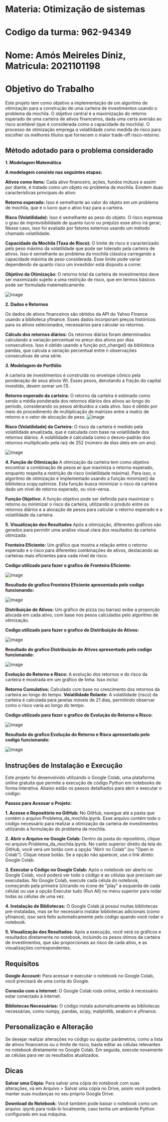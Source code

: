 # Materia: Otimização de sistemas
# Codigo da turma: 962-94349
# Nome: Amós Meireles Diniz, Matricula: 2021101198
# Objetivo do Trabalho
Este projeto tem como objetivo a implementação de um algoritmo de otimização para a construção de uma carteira de investimentos usando o problema da mochila. O objetivo central é a maximização do retorno esperado de uma carteira de ativos financeiros, dada uma certa aversão ao risco aceitável (que é considerada como a capacidade da mochila). O processo de otimização emprega a volatilidade como medida de risco para escolher os melhores títulos que fornecem o maior trade-off risco-retorno.
  
## Método adotado para o problema considerado

**1. Modelagem Matemática**

**A modelagem consiste nas seguintes etapas:**

**Ativos como itens:** Cada ativo financeiro, ações, fundos mútuos e assim por diante, é tratado como um objeto no problema da mochila. Existem duas características principais do ativo:

**Retorno esperado:** Isso é semelhante ao valor do objeto em um problema de mochila, que é o lucro que o ativo traz para a carteira.

**Risco (Volatilidade):** Isso é semelhante ao peso do objeto. O risco expressa o grau de imprevisibilidade de quanto lucro ou prejuízo esse ativo irá gerar; Nesse caso, isso foi avaliado por fatores externos usando um método chamado volatilidade.

**Capacidade da Mochila (Taxa de Risco):** O limite de risco é caracterizado pelo peso máximo da volatilidade que pode ser tolerado pela carteira de ativos. Isso é semelhante ao problema da mochila clássica carregando a capacidade máxima de peso considerada. Esse limite pode variar dependendo de quanto risco um investidor está disposto a correr.

**Objetivo da Otimização:** O retorno total da carteira de investimentos deve ser maximizado sujeito a uma restrição de risco, que em termos básicos pode ser formulada matematicamente.

![image](https://github.com/user-attachments/assets/b587e2b9-af7f-41f1-83b0-78ca5396c92a)


**2. Dados e Retornos**

Os dados de ativos financeiros são obtidos da API do Yahoo Finance usando a biblioteca yfinance. Esses dados incorporam preços históricos para os ativos selecionados, necessários para calcular os retornos.

**Cálculo dos retornos diários:** Os retornos diários foram determinados calculando a variação percentual no preço dos ativos por dias consecutivos. Isso é obtido usando a função pct_change() da biblioteca pandas, que calcula a variação percentual entre n observações consecutivas de uma série.

**3. Modelagem de Portfólio**

A carteira de investimentos é construída no envelope cônico pela ponderação de seus ativos Wi. Esses pesos, denotando a fração do capital investido, devem somar um (1).

**Retorno esperado da carteira:** O retorno da carteira é estimado como sendo a média ponderada dos retornos diários dos ativos ao longo do período, considerando os pesos atribuídos a cada ativo. Isso é obtido por meio do procedimento de multiplicação de matrizes entre a matriz de retorno e o vetor de alocação de peso.
![image](https://github.com/user-attachments/assets/5ff65ba3-ff69-4758-99f5-c65fc01bfae5)

**Risco (Volatilidade) da Carteira:** O risco da carteira é medido pela volatilidade anualizada, que é calculada com base na volatilidade dos retornos diários. A volatilidade é calculada como o desvio-padrão    dos retornos multiplicado pela raiz de 252 (número de dias úteis em um ano).

![image](https://github.com/user-attachments/assets/c1bee81a-2ad6-44c4-a5c4-494158d3ae62)

**4. Função de Otimização**
A otimização da carteira tem como objetivo encontrar a combinação de pesos 𝑤𝑖 que maximiza o retorno esperado, enquanto respeita a restrição de risco (volatilidade máxima).
Para isso, o algoritmo de otimização é implementado usando a função minimize() da biblioteca scipy.optimize. Esta função busca minimizar o risco da carteira dado um nível de retorno esperado, ou vice-versa.
  
**Função Objetivo:** A função objetivo pode ser definida para maximizar o retorno ou minimizar o risco da carteira, utilizando o produto entre os retornos diários e a alocação de pesos para calcular o retorno   esperado e a volatilidade da carteira.

**5. Visualização dos Resultados**
Após a otimização, diferentes gráficos são gerados para permitir uma análise visual clara dos resultados da carteira otimizada:
  
**Fronteira Eficiente:** Um gráfico que mostra a relação entre o retorno esperado e o risco para diferentes combinações de ativos, destacando as carteiras mais eficientes para cada nível de risco.

 **Codigo utilizado para fazer o grafico de Fronteira Eficiente:** 

![image](https://github.com/user-attachments/assets/94582352-af2e-4d21-a8c4-96a503cb2cbf)

 **Resultado do grafico Fronteira Eficiente apresentado pelo codigo funcionando:**

![image](https://github.com/user-attachments/assets/a071408b-1047-4eff-b5e7-7791c9956a80)

**Distribuição de Ativos:** Um gráfico de pizza (ou barras) exibe a proporção alocada em cada ativo, com base nos pesos calculados pelo algoritmo de otimização.

 **Codigo utilizado para fazer o grafico de Distribuição de Ativos:** 

![image](https://github.com/user-attachments/assets/6ffe89ba-a086-4759-82cc-c72ba31df2ef)

  **Resultado do grafico Distribuição de Ativos apresentado pelo codigo funcionando:**

  ![image](https://github.com/user-attachments/assets/68230884-8127-499d-b6b2-4c1c905c4181)

  
**Evolução do Retorno e Risco:** A evolução dos retornos e do risco da carteira é mostrada em um gráfico de linha. Isso inclui:
  
**Retorno Cumulativo:** Calculado com base no crescimento dos retornos da carteira ao longo do tempo.
**Volatilidade Rolante:** A volatilidade (risco) da carteira é calculada para janelas móveis de 21 dias, permitindo observar como o risco varia ao longo do tempo.

 **Codigo utilizado para fazer o grafico de Evolução do Retorno e Risco:** 

![image](https://github.com/user-attachments/assets/b3a1e088-8501-4844-bb51-bb0583cba492)

 **Resultado do grafico Evolução do Retorno e Risco apresentado pelo codigo funcionando:**
 
![image](https://github.com/user-attachments/assets/227f85b4-1664-4146-a12f-8149a06428f3)

## Instruções de Instalação e Execução
Este projeto foi desenvolvido utilizando o Google Colab, uma plataforma online gratuita que permite a execução de código Python em notebooks de forma interativa. Abaixo estão os passos detalhados para abrir  e executar o código:

**Passos para Acessar o Projeto:**

**1. Acesse o Repositório no GitHub:**
No GitHub, navegue até a pasta que contém o arquivo Problema_da_mochila.ipynb.
Esse arquivo contém todo o código necessário para realizar a otimização da carteira de investimentos utilizando a formulação do problema da mochila.
  
**2. Abrir o Arquivo no Google Colab:**
Dentro da pasta do repositório, clique no arquivo Problema_da_mochila.ipynb.
No canto superior direito da tela do GitHub, você verá um botão com a opção "Abrir no Colab" (ou "Open in Colab"). Clique nesse botão. Se a opção não aparecer, use o link direto: Google Colab.
  
**3. Executar o Código no Google Colab:**
Após o notebook ser aberto no Google Colab, você poderá ver todo o código e as células que precisam ser executadas.
No Google Colab, execute cada célula do notebook, começando pela primeira (clicando no ícone de "play" à esquerda de cada célula) ou use a opção Executar tudo (Run All) no menu superior para rodar todas as   células de uma vez.
  
**4. Instalação de Bibliotecas:**
O Google Colab já possui muitas bibliotecas pré-instaladas, mas se for necessário instalar bibliotecas adicionais (como yfinance), isso será feito automaticamente pelo código quando você rodar o notebook.
  
**5. Visualização dos Resultados:**
Após a execução, você verá os gráficos e resultados diretamente no notebook, incluindo os pesos ótimos da carteira de investimentos, que são proporcionais ao risco de cada ativo, e as visualizações           correspondentes.
  
## Requisitos
**Google Account:** Para acessar e executar o notebook no Google Colab, você precisará de uma conta do Google.
  
**Conexão com a Internet:** O Google Colab roda online, então é necessário estar conectado à internet.
  
**Bibliotecas Necessárias:** O código instala automaticamente as bibliotecas necessárias, como numpy, pandas, scipy, matplotlib, seaborn e yfinance.
  
## Personalização e Alteração
Se desejar realizar alterações no código ou ajustar parâmetros, como a lista de ativos financeiros ou o limite de risco, basta editar as células relevantes no notebook diretamente no Google Colab. Em         seguida, execute novamente as células para ver os resultados atualizados.
  
## Dicas
**Salvar uma Cópia:** Para salvar uma cópia do notebook com suas alterações, vá em Arquivo > Salvar uma cópia no Drive, assim você poderá manter suas mudanças no seu próprio Google Drive.

**Download do Notebook:** Você também pode baixar o notebook como um arquivo .ipynb para rodá-lo localmente, caso tenha um ambiente Python configurado em sua máquina.
